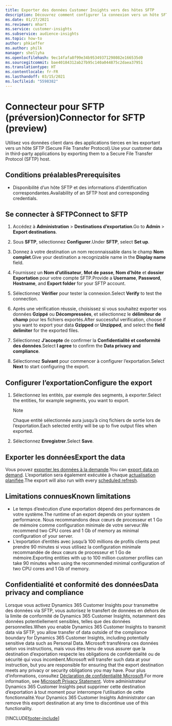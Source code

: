 ```yaml
---
title: Exporter des données Customer Insights vers des hôtes SFTP
description: Découvrez comment configurer la connexion vers un hôte SFTP.
ms.date: 01/27/2021
ms.reviewer: mhart
ms.service: customer-insights
ms.subservice: audience-insights
ms.topic: how-to
author: phkieffer
ms.author: philk
manager: shellyha
ms.openlocfilehash: 9ec14fafa8f99e34b95349371298082e166535d0
ms.sourcegitcommit: bae40184312ab27b95c140a044875c2daea37951
ms.translationtype: HT
ms.contentlocale: fr-FR
ms.lasthandoff: 03/15/2021
ms.locfileid: "5598382"
---
```

# <a name="connector-for-sftp-preview"></a><span data-ttu-id="32d5e-103">Connecteur pour SFTP (préversion)</span><span class="sxs-lookup"><span data-stu-id="32d5e-103">Connector for SFTP (preview)</span></span>

<span data-ttu-id="32d5e-104">Utilisez vos données client dans des applications tierces en les exportant vers un hôte SFTP (Secure File Transfer Protocol).</span><span class="sxs-lookup"><span data-stu-id="32d5e-104">Use your customer data in third-party applications by exporting them to a Secure File Transfer Protocol (SFTP) host.</span></span>

## <a name="prerequisites"></a><span data-ttu-id="32d5e-105">Conditions préalables</span><span class="sxs-lookup"><span data-stu-id="32d5e-105">Prerequisites</span></span>

- <span data-ttu-id="32d5e-106">Disponibilité d’un hôte SFTP et des informations d’identification correspondantes.</span><span class="sxs-lookup"><span data-stu-id="32d5e-106">Availability of an SFTP host and corresponding credentials.</span></span>

## <a name="connect-to-sftp"></a><span data-ttu-id="32d5e-107">Se connecter à SFTP</span><span class="sxs-lookup"><span data-stu-id="32d5e-107">Connect to SFTP</span></span>

1. <span data-ttu-id="32d5e-108">Accédez à **Administration** > **Destinations d’exportation**.</span><span class="sxs-lookup"><span data-stu-id="32d5e-108">Go to **Admin** > **Export destinations**.</span></span>

1. <span data-ttu-id="32d5e-109">Sous **SFTP**, sélectionnez **Configurer**.</span><span class="sxs-lookup"><span data-stu-id="32d5e-109">Under **SFTP**, select **Set up**.</span></span>

1. <span data-ttu-id="32d5e-110">Donnez à votre destination un nom reconnaissable dans le champ **Nom complet**.</span><span class="sxs-lookup"><span data-stu-id="32d5e-110">Give your destination a recognizable name in the **Display name** field.</span></span>

1. <span data-ttu-id="32d5e-111">Fournissez un **Nom d’utilisateur**, **Mot de passe**, **Nom d’hôte** et **dossier Exportation** pour votre compte SFTP.</span><span class="sxs-lookup"><span data-stu-id="32d5e-111">Provide a **Username**, **Password**, **Hostname**, and **Export folder** for your SFTP account.</span></span>

1. <span data-ttu-id="32d5e-112">Sélectionnez **Vérifier** pour tester la connexion.</span><span class="sxs-lookup"><span data-stu-id="32d5e-112">Select **Verify** to test the connection.</span></span>

1. <span data-ttu-id="32d5e-113">Après une vérification réussie, choisissez si vous souhaitez exporter vos données **Gzippé** ou **Décompressées**, et sélectionnez le **délimiteur de champ** pour les fichiers exportés.</span><span class="sxs-lookup"><span data-stu-id="32d5e-113">After successful verification, choose if you want to export your data **Gzipped** or **Unzipped**, and select the **field delimiter** for the exported files.</span></span>

1. <span data-ttu-id="32d5e-114">Sélectionnez **J’accepte** de confirmer la **Confidentialité et conformité des données**.</span><span class="sxs-lookup"><span data-stu-id="32d5e-114">Select **I agree** to confirm the **Data privacy and compliance**.</span></span>

1. <span data-ttu-id="32d5e-115">Sélectionnez **Suivant** pour commencer à configurer l’exportation.</span><span class="sxs-lookup"><span data-stu-id="32d5e-115">Select **Next** to start configuring the export.</span></span>

## <a name="configure-the-export"></a><span data-ttu-id="32d5e-116">Configurer l’exportation</span><span class="sxs-lookup"><span data-stu-id="32d5e-116">Configure the export</span></span>

1. <span data-ttu-id="32d5e-117">Sélectionnez les entités, par exemple des segments, à exporter.</span><span class="sxs-lookup"><span data-stu-id="32d5e-117">Select the entities, for example segments, you want to export.</span></span>

   > [!NOTE]
   > <span data-ttu-id="32d5e-118">Chaque entité sélectionnée aura jusqu’à cinq fichiers de sortie lors de l’exportation.</span><span class="sxs-lookup"><span data-stu-id="32d5e-118">Each selected entity will be up to five output files when exported.</span></span> 

1. <span data-ttu-id="32d5e-119">Sélectionnez **Enregistrer**.</span><span class="sxs-lookup"><span data-stu-id="32d5e-119">Select **Save**.</span></span>

## <a name="export-the-data"></a><span data-ttu-id="32d5e-120">Exporter les données</span><span class="sxs-lookup"><span data-stu-id="32d5e-120">Export the data</span></span>

<span data-ttu-id="32d5e-121">Vous pouvez [exporter les données à la demande](export-destinations.md).</span><span class="sxs-lookup"><span data-stu-id="32d5e-121">You can [export data on demand](export-destinations.md).</span></span> <span data-ttu-id="32d5e-122">L’exportation sera également exécutée à chaque [actualisation planifiée](system.md#schedule-tab).</span><span class="sxs-lookup"><span data-stu-id="32d5e-122">The export will also run with every [scheduled refresh](system.md#schedule-tab).</span></span>

## <a name="known-limitations"></a><span data-ttu-id="32d5e-123">Limitations connues</span><span class="sxs-lookup"><span data-stu-id="32d5e-123">Known limitations</span></span>

- <span data-ttu-id="32d5e-124">Le temps d’exécution d’une exportation dépend des performances de votre système.</span><span class="sxs-lookup"><span data-stu-id="32d5e-124">The runtime of an export depends on your system performance.</span></span> <span data-ttu-id="32d5e-125">Nous recommandons deux cœurs de processeur et 1 Go de mémoire comme configuration minimale de votre serveur.</span><span class="sxs-lookup"><span data-stu-id="32d5e-125">We recommend two CPU cores and 1 Gb of memory as minimal configuration of your server.</span></span> 
- <span data-ttu-id="32d5e-126">L’exportation d’entités avec jusqu’à 100 millions de profils clients peut prendre 90 minutes si vous utilisez la configuration minimale recommandée de deux cœurs de processeur et 1 Go de mémoire.</span><span class="sxs-lookup"><span data-stu-id="32d5e-126">Exporting entities with up to 100 million customer profiles can take 90 minutes when using the recommended minimal configuration of two CPU cores and 1 Gb of memory.</span></span> 

## <a name="data-privacy-and-compliance"></a><span data-ttu-id="32d5e-127">Confidentialité et conformité des données</span><span class="sxs-lookup"><span data-stu-id="32d5e-127">Data privacy and compliance</span></span>

<span data-ttu-id="32d5e-128">Lorsque vous activez Dynamics 365 Customer Insights pour transmettre des données via SFTP, vous autorisez le transfert de données en dehors de la limite de conformité de Dynamics 365 Customer Insights, notamment des données potentiellement sensibles, telles que des données personnelles.</span><span class="sxs-lookup"><span data-stu-id="32d5e-128">When you enable Dynamics 365 Customer Insights to transmit data via SFTP, you allow transfer of data outside of the compliance boundary for Dynamics 365 Customer Insights, including potentially sensitive data such as Personal Data.</span></span> <span data-ttu-id="32d5e-129">Microsoft transférera ces données selon vos instructions, mais vous êtes tenu de vous assurer que la destination d’exportation respecte les obligations de confidentialité ou de sécurité qui vous incombent.</span><span class="sxs-lookup"><span data-stu-id="32d5e-129">Microsoft will transfer such data at your instruction, but you are responsible for ensuring that the export destination meets any privacy or security obligations you may have.</span></span> <span data-ttu-id="32d5e-130">Pour plus d’informations, consultez [Déclaration de confidentialité Microsoft](https://go.microsoft.com/fwlink/?linkid=396732).</span><span class="sxs-lookup"><span data-stu-id="32d5e-130">For more information, see [Microsoft Privacy Statement](https://go.microsoft.com/fwlink/?linkid=396732).</span></span>
<span data-ttu-id="32d5e-131">Votre administrateur Dynamics 365 Customer Insights peut supprimer cette destination d’exportation à tout moment pour interrompre l’utilisation de cette fonctionnalité.</span><span class="sxs-lookup"><span data-stu-id="32d5e-131">Your Dynamics 365 Customer Insights Administrator can remove this export destination at any time to discontinue use of this functionality.</span></span>


[!INCLUDE[footer-include](../includes/footer-banner.md)]